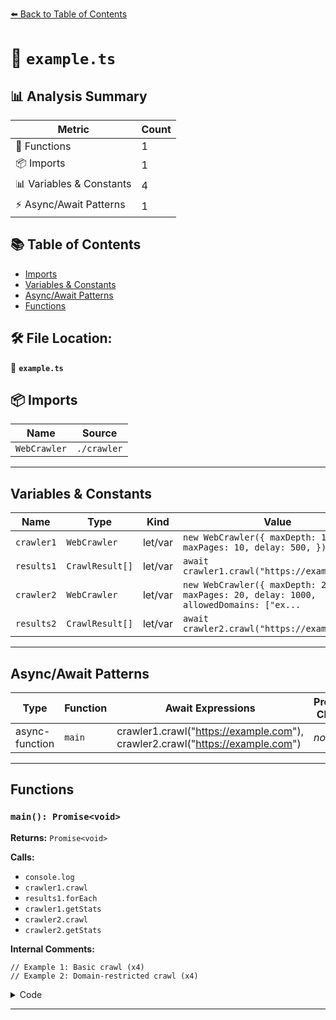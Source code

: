[⬅️ Back to Table of Contents](index.md)

# 📄 `example.ts`

## 📊 Analysis Summary

| Metric | Count |
|--------|-------|
| 🔧 Functions | 1 |
| 📦 Imports | 1 |
| 📊 Variables & Constants | 4 |
| ⚡ Async/Await Patterns | 1 |

## 📚 Table of Contents

- [Imports](#imports)
- [Variables & Constants](#variables-constants)
- [Async/Await Patterns](#asyncawait-patterns)
- [Functions](#functions)

## 🛠️ File Location:
📂 **`example.ts`**

## 📦 Imports

| Name | Source |
|------|--------|
| `WebCrawler` | `./crawler` |


---

## Variables & Constants

| Name | Type | Kind | Value | Exported |
|------|------|------|-------|----------|
| `crawler1` | `WebCrawler` | let/var | `new WebCrawler({ maxDepth: 1, maxPages: 10, delay: 500, })` | ✗ |
| `results1` | `CrawlResult[]` | let/var | `await crawler1.crawl("https://example.com")` | ✗ |
| `crawler2` | `WebCrawler` | let/var | `new WebCrawler({ maxDepth: 2, maxPages: 20, delay: 1000, allowedDomains: ["ex...` | ✗ |
| `results2` | `CrawlResult[]` | let/var | `await crawler2.crawl("https://example.com")` | ✗ |


---

## Async/Await Patterns

| Type | Function | Await Expressions | Promise Chains |
|------|----------|-------------------|----------------|
| async-function | `main` | crawler1.crawl("https://example.com"), crawler2.crawl("https://example.com") | *none* |


---

## Functions

### `main(): Promise<void>`

**Returns:** `Promise<void>`

**Calls:**

- `console.log`
- `crawler1.crawl`
- `results1.forEach`
- `crawler1.getStats`
- `crawler2.crawl`
- `crawler2.getStats`

**Internal Comments:**
```
// Example 1: Basic crawl (x4)
// Example 2: Domain-restricted crawl (x4)
```

<details><summary>Code</summary>

```typescript
async function main() {
  // Example 1: Basic crawl
  console.log("=== Example 1: Basic Crawl ===\n");

  const crawler1 = new WebCrawler({
    maxDepth: 1,
    maxPages: 10,
    delay: 500,
  });

  const results1 = await crawler1.crawl("https://example.com");

  console.log("\nCrawl Results:");
  results1.forEach((result) => {
    console.log(`\n[${result.depth}] ${result.title}`);
    console.log(`    URL: ${result.url}`);
    console.log(`    Status: ${result.statusCode}`);
    console.log(`    Links found: ${result.links.length}`);
  });

  console.log("\nCrawl Statistics:");
  console.log(crawler1.getStats());

  // Example 2: Domain-restricted crawl
  console.log("\n\n=== Example 2: Domain-Restricted Crawl ===\n");

  const crawler2 = new WebCrawler({
    maxDepth: 2,
    maxPages: 20,
    delay: 1000,
    allowedDomains: ["example.com"],
  });

  const results2 = await crawler2.crawl("https://example.com");

  console.log("\nDomain-Restricted Results:");
  console.log(`Total pages crawled: ${results2.length}`);
  console.log(crawler2.getStats());
}
```
</details>


---